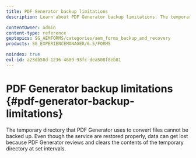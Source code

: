 ```yaml
---
title: PDF Generator backup limitations
description: Learn about PDF Generator backup limitations. The temporary directory that PDF Generator uses cannot be backed up as it clears the contents at set intervals.

contentOwner: admin
content-type: reference
geptopics: SG_AEMFORMS/categories/aem_forms_backup_and_recovery
products: SG_EXPERIENCEMANAGER/6.5/FORMS

noindex: true
exl-id: a23db58d-1236-4689-93fc-dea508f8eb81
---
```

# PDF Generator backup limitations {#pdf-generator-backup-limitations}

The temporary directory that PDF Generator uses to convert files cannot be backed up. Even though the service are restored properly, data can get lost because PDF Generator reviews and clears the contents of the temporary directory at set intervals.
